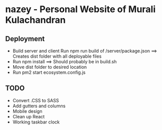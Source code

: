 ﻿# nazey - Personal Website of Murali Kulachandran
## Deployment
* Build server and client
Run npm run build of /server/package.json ==> Creates dist folder with all deployable files
* Run npm install ==> Should probably be in build.sh
* Move dist folder to desired location
* Run pm2 start ecosystem.config.js

## TODO
* Convert .CSS to SASS
* Add gutters and columns
* Mobile design
* Clean up React
* Working taskbar clock
